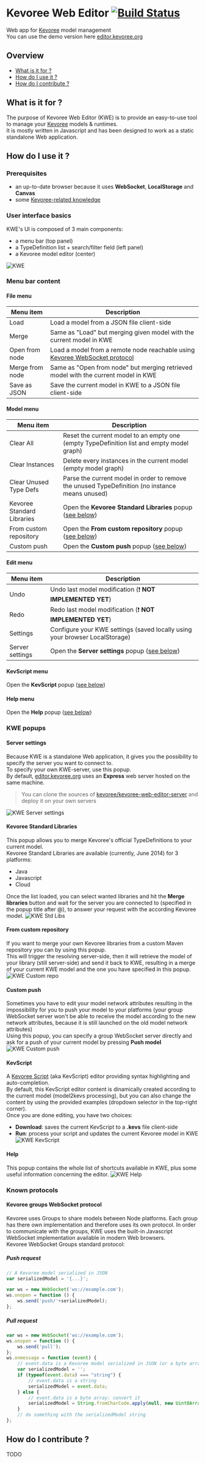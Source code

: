 # Kevoree Web Editor [![Build Status](https://drone.io/github.com/kevoree/kevoree-web-editor/status.png)](https://drone.io/github.com/kevoree/kevoree-web-editor/latest)

Web app for [Kevoree](http://kevoree.org/) model management  
You can use the demo version here [editor.kevoree.org](http://editor.kevoree.org)

## Overview
 - [What is it for ?](README.md#what-is-it-for-)
 - [How do I use it ?](README.md#how-do-i-use-it-)
 - [How do I contribute ?](README.md#how-do-i-contribute-)

## What is it for ?
The purpose of Kevoree Web Editor (KWE) is to provide an easy-to-use tool to manage your [Kevoree](http://kevoree.org/) models  & runtimes.  
It is mostly written in Javascript and has been designed to work as a static standalone Web application.

## How do I use it ?
### Prerequisites
 - an up-to-date browser because it uses **WebSocket**, **LocalStorage** and **Canvas**
 - some [Kevoree-related knowledge](http://kevoree.org/doc/#getting-started)

### User interface basics
KWE's UI is composed of 3 main components:
 - a menu bar (top panel)
 - a TypeDefinition list + search/filter field (left panel)
 - a Kevoree model editor (center)

![KWE](http://hosta.braindead.fr/raw/539973e81a9879c239a1a21c)

### Menu bar content
#### File menu
 Menu item      | Description
--------------- | -------------
Load            | Load a model from a JSON file client-side
Merge           | Same as "Load" but merging given model with the current model in KWE
Open from node  | Load a model from a remote node reachable using [Kevoree WebSocket protocol](README.md#kevoree-groups-websocket-protocol)
Merge from node | Same as "Open from node" but merging retrieved model with the current model in KWE
Save as JSON    | Save the current model in KWE to a JSON file client-side

#### Model menu
 Menu item                 | Description
-------------------------- | -------------
Clear All                  | Reset the current model to an empty one (empty TypeDefinition list and empty model graph)
Clear Instances            | Delete every instances in the current model (empty model graph)
Clear Unused Type Defs     | Parse the current model in order to remove the unused TypeDefinition (no instance means unused)
Kevoree Standard Libraries | Open the **Kevoree Standard Libraries** popup ([see below](README.md#kevoree-standard-libraries))
From custom repository     | Open the **From custom repository** popup ([see below](README.md#from-custom-repository))
Custom push                | Open the **Custom push** popup ([see below](README.md#custom-push))

#### Edit menu
 Menu item      | Description
--------------- | -------------
Undo            | Undo last model modification (:exclamation: **NOT IMPLEMENTED YET**)
Redo            | Redo last model modification (:exclamation: **NOT IMPLEMENTED YET**)
Settings        | Configure your KWE settings (saved locally using your browser LocalStorage)
Server settings | Open the **Server settings** popup ([see below](README.md#server-settings))

#### KevScript menu
Open the **KevScript** popup ([see below](README.md#kevscript))

#### Help menu
Open the **Help** popup ([see below](README.md#help))

### KWE popups
#### Server settings
Because KWE is a standalone Web application, it gives you the possibility to specify the server you want to connect to.  
To specify your own KWE-server, use this popup.  
By default, [editor.kevoree.org](http://editor.kevoree.org) uses an **Express** web server hosted on the same machine.  
 > You can clone the sources of [kevoree/kevoree-web-editor-server](https://github.com/kevoree/kevoree-web-editor-server) and deploy it on your own servers

![KWE Server settings](http://hosta.braindead.fr/raw/539980c11a9879c239a1a21e)

#### Kevoree Standard Libraries
This popup allows you to merge Kevoree's official TypeDefinitions to your current model.  
Kevoree Standard Libraries are available (currently, June 2014) for 3 platforms:
 - Java
 - Javascript
 - Cloud

Once the list loaded, you can select wanted libraries and hit the **Merge libraries** button and wait for the server you are connected to (specified in the popup title after @), to answer your request with the according Kevoree model.
![KWE Std Libs](http://hosta.braindead.fr/raw/539980bd1a9879c239a1a21d)

#### From custom repository
If you want to merge your own Kevoree libraries from a custom Maven repository you can by using this popup.  
This will trigger the resolving server-side, then it will retrieve the model of your library (still server-side) and send it back to KWE, resulting in a merge of your current KWE model and the one you have specified in this popup.
![KWE Custom repo](http://hosta.braindead.fr/raw/539980cc1a9879c239a1a221)

#### Custom push
Sometimes you have to edit your model network attributes resulting in the impossibility for you to push your model to your platforms (your group WebSocket server won't be able to receive the model according to the new network attributes, because it is still launched on the old model network attributes)  
Using this popup, you can specify a group WebSocket server directly and ask for a push of your current model by pressing **Push model**
![KWE Custom push](http://hosta.braindead.fr/raw/539980cf1a9879c239a1a222)

#### KevScript
A [Kevoree Script](http://kevoree.org/doc/#kevoree-script-aka-kevscript) (aka KevScript) editor providing syntax highlighting and auto-completion.  
By default, this KevScript editor content is dinamically created according to the current model (model2kevs processing), but you can also change the content by using the provided examples (dropdown selector in the top-right corner).  
Once you are done editing, you have two choices:
 - **Download**: saves the current KevScript to a **.kevs** file client-side
 - **Run**: process your script and updates the current Kevoree model in KWE
![KWE KevScript](http://hosta.braindead.fr/raw/539980c51a9879c239a1a21f)

#### Help
This popup contains the whole list of shortcuts available in KWE, plus some useful information concerning the editor.
![KWE Help](http://hosta.braindead.fr/raw/539980c91a9879c239a1a220)

### Known protocols
#### Kevoree groups WebSocket protocol
Kevoree uses Groups to share models between Node platforms. Each group has there own implementation and therefore uses its own protocol. In order to communicate with the groups, KWE uses the built-in Javascript WebSocket implementation available in modern Web browsers.  
Kevoree WebSocket Groups standard protocol:
##### Push request
```js
// A Kevoree model serialized in JSON
var serializedModel = '{...}';

var ws = new WebSocket('ws://example.com');
ws.onopen = function () {
    ws.send('push/'+serializedModel);
};
```
##### Pull request
```js
var ws = new WebSocket('ws://example.com');
ws.onopen = function () {
    ws.send('pull');
};
ws.onmessage = function (event) {
    // event.data is a Kevoree model serialized in JSON (or a byte array)
    var serializedModel = '';
    if (typeof(event.data) === "string") {
        // event.data is a string
        serializedModel = event.data;
    } else {
        // event.data is a byte array: convert it
        serializedModel = String.fromCharCode.apply(null, new Uint8Array(event.data));
    }
    // do something with the serializedModel string
};
```


## How do I contribute ?
TODO

